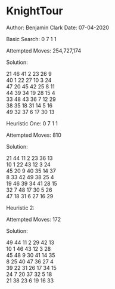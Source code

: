 # KnightTour

Author: Benjamin Clark
Date: 07-04-2020

Basic Search: 0 7 1 1

Attempted Moves: 254,727,174

Solution:

21  46  41  2   23  26  9   
40  1   22  27  10  3   24  
47  20  45  42  25  8   11  
44  39  34  19  28  15  4   
33  48  43  36  7   12  29  
38  35  18  31  14  5   16  
49  32  37  6   17  30  13  

Heuristic One: 0 7 1 1

Attempted Moves: 810

Solution: 

21  44  11  2   23  36  13  
10  1   22  43  12  3   24  
45  20  9   40  35  14  37  
8   33  42  49  38  25  4   
19  46  39  34  41  28  15  
32  7   48  17  30  5   26  
47  18  31  6   27  16  29

Heuristic 2:

Attempted Moves: 172

Solution: 

49  44  11  2   29  42  13  
10  1   46  43  12  3   28  
45  48  9   30  41  14  35  
8   25  40  47  36  27  4   
39  22  31  26  17  34  15  
24  7   20  37  32  5   18  
21  38  23  6   19  16  33


